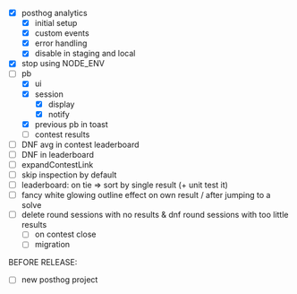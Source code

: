 - [x] posthog analytics
    - [x] initial setup
    - [x] custom events
    - [x] error handling
    - [x] disable in staging and local
- [x] stop using NODE_ENV
- [ ] pb
    - [x] ui
    - [x] session
        - [x] display
        - [x] notify
    - [x] previous pb in toast
    - [ ] contest results
- [ ] DNF avg in contest leaderboard
- [ ] DNF in leaderboard
- [ ] expandContestLink
- [ ] skip inspection by default
- [ ] leaderboard: on tie => sort by single result (+ unit test it)
- [ ] fancy white glowing outline effect on own result / after jumping to a solve
- [ ] delete round sessions with no results & dnf round sessions with too little results
    - [ ] on contest close
    - [ ] migration

BEFORE RELEASE:
- [ ] new posthog project
